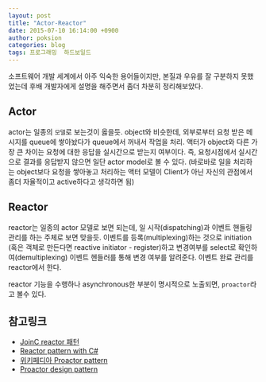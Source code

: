 ```yaml
---
layout: post
title: "Actor-Reactor"
date: 2015-07-10 16:14:00 +0900
author: poksion
categories: blog
tags: 프로그래밍  하드보일드
---
```


소프트웨어 개발 세계에서 아주 익숙한 용어들이지만, 본질과 우유를 잘 구분하지 못했었는데 후배 개발자에게 설명을 해주면서 좀더 차분히 정리해보았다.

Actor
------

actor는 일종의 ``모델``로 보는것이 옳을듯. object와 비슷한데, 외부로부터 요청 받은 메시지를 queue에 쌓아놨다가 queue에서 꺼내서 작업을 처리. 액터가 object와 다른 가장 큰 차이는 요청에 대한 응답을 실시간으로 받는지 여부이다. 즉, 요청시점에서 실시간으로 결과를 응답받지 않으면 일단 actor model로 볼 수 있다. (바로바로 일을 처리하는 object보다 요청을 쌓아놓고 처리하는 액터 모델이 Client가 아닌 자신의 관점에서 좀더 자율적이고 active하다고 생각하면 됨)

Reactor
---------
reactor는 일종의 actor 모델로 보면 되는데, 일 시작(dispatching)과 이벤트 핸들링 관리를 하는 주체로 보면 맞을듯. 이벤트를 등록(multiplexing)하는 것으로 initiation (혹은 객체로 만든다면 reactive initiator - register)하고 변경여부를 select로 확인하여(demultiplexing) 이벤트 헨들러를 통해 변경 여부를 알려준다. 이벤트 완료 관리를 reactor에서 한다.

reactor 기능을 수행하나 asynchronous한 부분이 명시적으로 노출되면, ```proactor```라고 볼수 있다.

참고링크
-------

 * [JoinC reactor 패턴](http://www.joinc.co.kr/modules/moniwiki/wiki.php/Site/SoftWare_engineering/pattern/reactor)
 * [Reactor pattern with C#](http://www.robertsindall.co.uk/blog/the-reactor-pattern-using-c-sharp/)
 * [위키페디아 Proactor pattern](https://en.wikipedia.org/wiki/Proactor_pattern)
 * [Proactor design pattern](http://jeremyko.blogspot.kr/2012/05/proactor-design-pattern.html)


